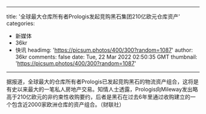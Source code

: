 
---
title: '全球最大仓库所有者Prologis发起竞购黑石集团210亿欧元仓库资产'
categories: 
 - 新媒体
 - 36kr
 - 快讯
headimg: 'https://picsum.photos/400/300?random=1087'
author: 36kr
comments: false
date: Tue, 22 Mar 2022 02:50:35 GMT
thumbnail: 'https://picsum.photos/400/300?random=1087'
---

<div>   
据报道，全球最大的仓库所有者Prologis已发起竞购黑石的物流资产组合，这将是有史以来最大的一笔私人房地产交易。知情人士透露，Prologis向Mileway发出略高于210亿欧元的非约束性收购要约，后者是黑石在过去6年里通过收购建立的一个包含近2000家欧洲仓库的资产组合。（财联社）  
</div>
            